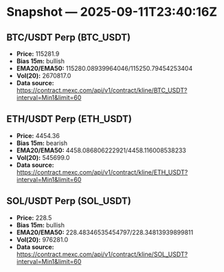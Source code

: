 # Snapshot — 2025-09-11T23:40:16Z

## BTC/USDT Perp (BTC_USDT)
- **Price:** 115281.9
- **Bias 15m:** bullish
- **EMA20/EMA50:** 115280.08939964046/115250.79454253404
- **Vol(20):** 2670817.0
- **Data source:** https://contract.mexc.com/api/v1/contract/kline/BTC_USDT?interval=Min1&limit=60

## ETH/USDT Perp (ETH_USDT)
- **Price:** 4454.36
- **Bias 15m:** bearish
- **EMA20/EMA50:** 4458.086806222921/4458.116008538233
- **Vol(20):** 545699.0
- **Data source:** https://contract.mexc.com/api/v1/contract/kline/ETH_USDT?interval=Min1&limit=60

## SOL/USDT Perp (SOL_USDT)
- **Price:** 228.5
- **Bias 15m:** bullish
- **EMA20/EMA50:** 228.48346535454797/228.34813939899811
- **Vol(20):** 976281.0
- **Data source:** https://contract.mexc.com/api/v1/contract/kline/SOL_USDT?interval=Min1&limit=60
